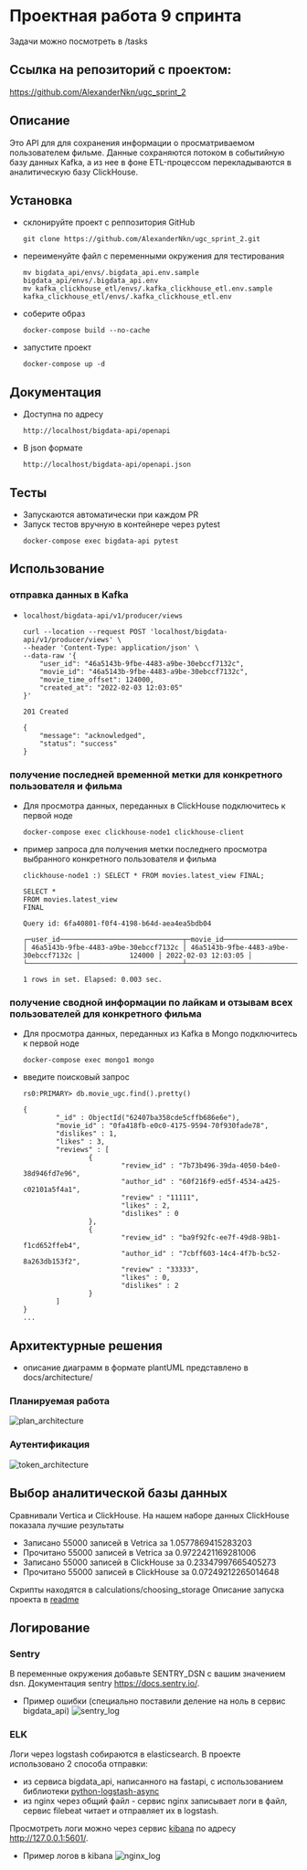 # Проектная работа 9 спринта
Задачи можно посмотреть в /tasks

## Ссылка на репозиторий с проектом:
https://github.com/AlexanderNkn/ugc_sprint_2

## Описание
Это API для для сохранения информации о просматриваемом пользователем фильме. Данные сохраняются потоком в событийную базу данных Kafka, а из нее в фоне ETL-процессом перекладываются в аналитическую базу ClickHouse.

## Установка
- склонируйте проект с реппозитория GitHub
    ```
    git clone https://github.com/AlexanderNkn/ugc_sprint_2.git
    ```
- переименуйте файл с переменными окружения для тестирования
    ```
    mv bigdata_api/envs/.bigdata_api.env.sample bigdata_api/envs/.bigdata_api.env
    mv kafka_clickhouse_etl/envs/.kafka_clickhouse_etl.env.sample kafka_clickhouse_etl/envs/.kafka_clickhouse_etl.env
    ```
- соберите образ
    ```
    docker-compose build --no-cache
    ```
- запустите проект
    ```
    docker-compose up -d
    ```

## Документация 
- Доступна по адресу
    ```
    http://localhost/bigdata-api/openapi
    ```
- В json формате
    ```
    http://localhost/bigdata-api/openapi.json
    ```

## Тесты
- Запускаются автоматически при каждом PR
- Запуск тестов вручную в контейнере через pytest
    ```
    docker-compose exec bigdata-api pytest
    ```

## Использование
### отправка данных в Kafka
- 
    ```
    localhost/bigdata-api/v1/producer/views
    
    curl --location --request POST 'localhost/bigdata-api/v1/producer/views' \
    --header 'Content-Type: application/json' \
    --data-raw '{
        "user_id": "46a5143b-9fbe-4483-a9be-30ebccf7132c",
        "movie_id": "46a5143b-9fbe-4483-a9be-30ebccf7132c",
        "movie_time_offset": 124000,
        "created_at": "2022-02-03 12:03:05"
    }'

    201 Created

    {
        "message": "acknowledged",
        "status": "success"
    }
    ```

### получение последней временной метки для конкретного пользователя и фильма

- Для просмотра данных, переданных в ClickHouse подключитесь к первой ноде
    ```
    docker-compose exec clickhouse-node1 clickhouse-client 
    ```

- пример запроса для получения метки последнего просмотра выбранного конкретного пользователя и фильма
    ```
    clickhouse-node1 :) SELECT * FROM movies.latest_view FINAL;
    
    SELECT *
    FROM movies.latest_view
    FINAL
    
    Query id: 6fa40801-f0f4-4198-b64d-aea4ea5bdb04
    
    ┌─user_id──────────────────────────────┬─movie_id─────────────────────────────┬─movie_time_offset─┬──────────created_at─┐
    │ 46a5143b-9fbe-4483-a9be-30ebccf7132c │ 46a5143b-9fbe-4483-a9be-30ebccf7132c │            124000 │ 2022-02-03 12:03:05 │
    └──────────────────────────────────────┴──────────────────────────────────────┴───────────────────┴─────────────────────┘
    
    1 rows in set. Elapsed: 0.003 sec.
    ```

### получение сводной информации по лайкам и отзывам всех пользователей для конкретного фильма

- Для просмотра данных, переданных из Kafka в Mongo подключитесь к первой ноде
    ```
    docker-compose exec mongo1 mongo
    ```

- введите поисковый запрос
    ```
    rs0:PRIMARY> db.movie_ugc.find().pretty()

    {
            "_id" : ObjectId("62407ba358cde5cffb686e6e"),
            "movie_id" : "0fa418fb-e0c0-4175-9594-70f930fade78",
            "dislikes" : 1,
            "likes" : 3,
            "reviews" : [
                    {
                            "review_id" : "7b73b496-39da-4050-b4e0-38d946fd7e96",
                            "author_id" : "60f216f9-ed5f-4534-a425-c02101a5f4a1",
                            "review" : "11111",
                            "likes" : 2,
                            "dislikes" : 0
                    },
                    {
                            "review_id" : "ba9f92fc-ee7f-49d8-98b1-f1cd652ffeb4",
                            "author_id" : "7cbff603-14c4-4f7b-bc52-8a263db153f2",
                            "review" : "33333",
                            "likes" : 0,
                            "dislikes" : 2
                    }
            ]
    }
    ...
    ```

## Архитектурные решения
- описание диаграмм в формате plantUML представлено в docs/architecture/

### Планируемая работа
![plan_architecture](docs/architecture/architecture_9_sprint.png)

### Аутентификация
![token_architecture](docs/architecture/architecture_tokens.png)
## Выбор аналитической базы данных
Сравнивали Vertica и ClickHouse. На нашем наборе данных ClickHouse показала лучшие результаты
- Записано 55000 записей в Vetrica за 1.0577869415283203
- Прочитано 55000 записей в Vetrica за 0.9722421169281006
- Записано 55000 записей в ClickHouse за 0.23347997665405273
- Прочитано 55000 записей в ClickHouse за 0.07249212265014648

Скрипты находятся в calculations/choosing_storage
Описание запуска проекта в [readme](calculations/choosing_storage/README.md)

## Логирование

### Sentry
В переменные окружения добавьте SENTRY_DSN с вашим значением dsn. Документация sentry https://docs.sentry.io/.
- Пример ошибки (специально поставили деление на ноль в сервис bigdata_api)
![sentry_log](docs/screenshots/sentry_log.png)

### ELK

Логи через logstash собираются в elasticsearch. В проекте использовано 2 способа отправки:
- из сервиса bigdata_api, написанного на fastapi, с использованием библиотеки  [python-logstash-async](https://python-logstash-async.readthedocs.io/en/stable/index.html)
- из nginx через общий файл - сервис nginx записывает логи в файл, сервис filebeat читает и отправляет их в logstash.

Просмотреть логи можно через сервис [kibana](https://www.elastic.co/kibana/) по адресу http://127.0.0.1:5601/. 
- Пример логов в kibana
![nginx_log](docs/screenshots/nginx_log.png)
